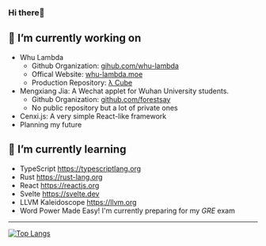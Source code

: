  ### Hi there👋
 
 ## 🔭 I’m currently working on
 - Whu Lambda
   - Github Organization: [gihub.com/whu-lambda](https://github.com/Whu-Lambda)
   - Offical Website: [whu-lambda.moe](https://whu-lambda.moe) 
   - Production Repository: [λ Cube](https://github.com/Whu-Lambda/Lambda-Cube)
 - Mengxiang Jia: A Wechat applet for Wuhan University students.
   - Github Organization: [github.com/forestsay](https://github.com/forestsay)
   - No public repository but a lot of private ones
 - Cenxi.js: A very simple React-like framework
 - Planning my future
 ## 🌱 I’m currently learning
 - TypeScript https://typescriptlang.org
 - Rust https://rust-lang.org
 - React https://reactjs.org
 - Svelte https://svelte.dev
 - LLVM Kaleidoscope https://llvm.org
 - Word Power Made Easy! I'm currently preparing for my *GRE* exam
---
 
 
 
[![Top Langs](https://github-readme-stats.vercel.app/api/top-langs/?username=minnakamiyuki&layout=compact&theme=tokyonight&card_width=445)](https://github.com/minnakamiyuki/github-readme-stats)
<!---
minnakamiyuki/minnakamiyuki is a ✨ special ✨ repository because its `README.md` (this file) appears on your GitHub profile.
You can click the Preview link to take a look at your changes.
--->

